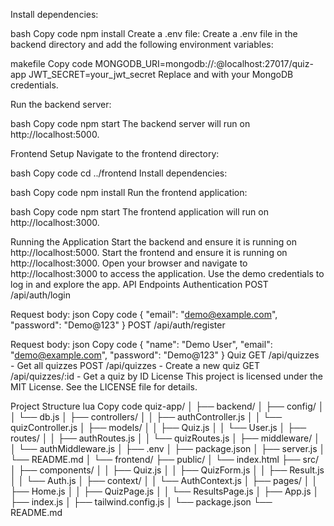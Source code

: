 Install dependencies:

bash
Copy code
npm install
Create a .env file:
Create a .env file in the backend directory and add the following environment variables:

makefile
Copy code
MONGODB_URI=mongodb://<username>:<password>@localhost:27017/quiz-app
JWT_SECRET=your_jwt_secret
Replace <username> and <password> with your MongoDB credentials.

Run the backend server:

bash
Copy code
npm start
The backend server will run on http://localhost:5000.

Frontend Setup
Navigate to the frontend directory:

bash
Copy code
cd ../frontend
Install dependencies:

bash
Copy code
npm install
Run the frontend application:

bash
Copy code
npm start
The frontend application will run on http://localhost:3000.

Running the Application
Start the backend and ensure it is running on http://localhost:5000.
Start the frontend and ensure it is running on http://localhost:3000.
Open your browser and navigate to http://localhost:3000 to access the application.
Use the demo credentials to log in and explore the app.
API Endpoints
Authentication
POST /api/auth/login

Request body:
json
Copy code
{
  "email": "demo@example.com",
  "password": "Demo@123"
}
POST /api/auth/register

Request body:
json
Copy code
{
  "name": "Demo User",
  "email": "demo@example.com",
  "password": "Demo@123"
}
Quiz
GET /api/quizzes - Get all quizzes
POST /api/quizzes - Create a new quiz
GET /api/quizzes/:id - Get a quiz by ID
License
This project is licensed under the MIT License. See the LICENSE file for details.

Project Structure
lua
Copy code
quiz-app/
│
├── backend/
│   ├── config/
│   │   └── db.js
│   ├── controllers/
│   │   ├── authController.js
│   │   └── quizController.js
│   ├── models/
│   │   ├── Quiz.js
│   │   └── User.js
│   ├── routes/
│   │   ├── authRoutes.js
│   │   └── quizRoutes.js
│   ├── middleware/
│   │   └── authMiddleware.js
│   ├── .env
│   ├── package.json
│   ├── server.js
│   └── README.md
│
└── frontend/
    ├── public/
    │   └── index.html
    ├── src/
    │   ├── components/
    │   │   ├── Quiz.js
    │   │   ├── QuizForm.js
    │   │   ├── Result.js
    │   │   └── Auth.js
    │   ├── context/
    │   │   └── AuthContext.js
    │   ├── pages/
    │   │   ├── Home.js
    │   │   ├── QuizPage.js
    │   │   └── ResultsPage.js
    │   ├── App.js
    │   ├── index.js
    │   ├── tailwind.config.js
    │   └── package.json
    └── README.md
